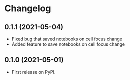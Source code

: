 # Changelog

## 0.1.1 (2021-05-04)

- Fixed bug that saved notebooks on cell focus change
- Added feature to save notebooks on cell focus change

## 0.1.0 (2021-05-01)

- First release on PyPI.
